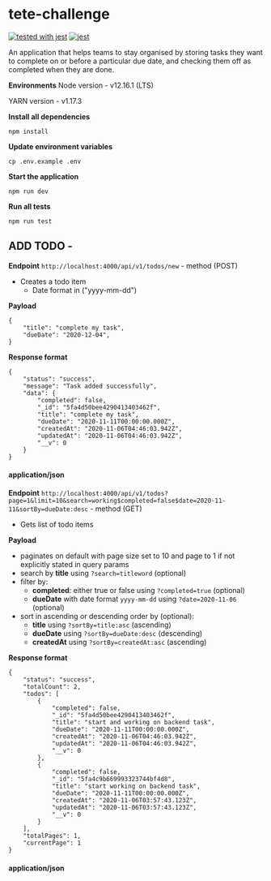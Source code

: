 # tete-challenge
[![tested with jest](https://img.shields.io/badge/tested_with-jest-99424f.svg)](https://github.com/facebook/jest)
[![jest](https://jestjs.io/img/jest-badge.svg)](https://github.com/facebook/jest)

An application that helps teams to stay organised by storing tasks they want to complete on or before a particular due date, and checking them off as completed when they are done.

**Environments**
Node version - v12.16.1 (LTS)

YARN version - v1.17.3

**Install all dependencies**
```
npm install
```
**Update environment variables**
```
cp .env.example .env
```
**Start the application**
```
npm run dev
```

**Run all tests**
```
npm run test
```

## ADD TODO -

**Endpoint** `http://localhost:4000/api/v1/todos/new` - method (POST)

- Creates a todo item
    - Date format in ("yyyy-mm-dd")

**Payload**

    {
        "title": "complete my task",
        "dueDate": "2020-12-04",
    }


**Response format**

    {
        "status": "success",
        "message": "Task added successfully",
        "data": {
            "completed": false,
            "_id": "5fa4d50bee4290413403462f",
            "title": "complete my task",
            "dueDate": "2020-11-11T00:00:00.000Z",
            "createdAt": "2020-11-06T04:46:03.942Z",
            "updatedAt": "2020-11-06T04:46:03.942Z",
            "__v": 0
        }
    }

#### application/json

**Endpoint** `http://localhost:4000/api/v1/todos?page=1&limit=10&search=working$completed=false$date=2020-11-11&sortBy=dueDate:desc` - method (GET)

- Gets list of todo items

**Payload**

- paginates on default with page size set to 10 and page to 1 if not explicitly stated in query params
- search by **title** using `?search=titleword` (optional)
- filter by:
    - **completed**: either true or false using `?completed=true` (optional)
    - **dueDate** with date format `yyyy-mm-dd` using `?date=2020-11-06` (optional)
- sort in ascending or descending order by (optional):
    - **title** using `?sortBy=title:asc` (ascending)
    - **dueDate** using `?sortBy=dueDate:desc` (descending)
    - **createdAt** using `?sortBy=createdAt:asc` (ascending)

**Response format**

    {
        "status": "success",
        "totalCount": 2,
        "todos": [
            {
                "completed": false,
                "_id": "5fa4d50bee4290413403462f",
                "title": "start and working on backend task",
                "dueDate": "2020-11-11T00:00:00.000Z",
                "createdAt": "2020-11-06T04:46:03.942Z",
                "updatedAt": "2020-11-06T04:46:03.942Z",
                "__v": 0
            },
            {
                "completed": false,
                "_id": "5fa4c9b669993323744bf4d8",
                "title": "start working on backend task",
                "dueDate": "2020-11-11T00:00:00.000Z",
                "createdAt": "2020-11-06T03:57:43.123Z",
                "updatedAt": "2020-11-06T03:57:43.123Z",
                "__v": 0
            }
        ],
        "totalPages": 1,
        "currentPage": 1
    }

#### application/json
